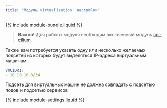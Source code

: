 ```yaml
---
title: "Модуль virtualization: настройки"
---
```


{% include module-bundle.liquid %}

> **Важно!** Для работы модуля необходим включенный модуль [cni-cilium](../021-cni-cilium/).

Также вам потребуется указать одну или несколько желаемых подсетей из которых будут выделяться IP-адреса виртуальным машинам:

```yaml
vmCIDRs:
- 10.10.10.0/24
```

Подсеть для виртуальных машин не должна совпадать с подсетью подов и подсетью сервисов

{% include module-settings.liquid %}

